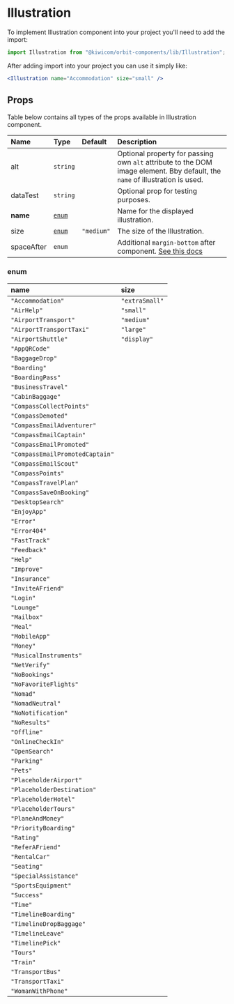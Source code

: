 # Illustration

To implement Illustration component into your project you'll need to add the import:

```jsx
import Illustration from "@kiwicom/orbit-components/lib/Illustration";
```

After adding import into your project you can use it simply like:

```jsx
<Illustration name="Accommodation" size="small" />
```

## Props

Table below contains all types of the props available in Illustration component.

| Name       | Type            | Default    | Description                                                                                                                                                    |
| :--------- | :-------------- | :--------- | :------------------------------------------------------------------------------------------------------------------------------------------------------------- |
| alt        | `string`        |            | Optional property for passing own `alt` attribute to the DOM image element. Bby default, the `name` of illustration is used.                                   |
| dataTest   | `string`        |            | Optional prop for testing purposes.                                                                                                                            |
| **name**   | [`enum`](#enum) |            | Name for the displayed illustration.                                                                                                                           |
| size       | [`enum`](#enum) | `"medium"` | The size of the Illustration.                                                                                                                                  |
| spaceAfter | `enum`          |            | Additional `margin-bottom` after component. [See this docs](https://github.com/kiwicom/orbit/tree/master/packages/orbit-components/src/common/getSpacingToken) |

### enum

| name                            | size           |
| :------------------------------ | :------------- |
| `"Accommodation"`               | `"extraSmall"` |
| `"AirHelp"`                     | `"small"`      |
| `"AirportTransport"`            | `"medium"`     |
| `"AirportTransportTaxi"`        | `"large"`      |
| `"AirportShuttle"`              | `"display"`    |
| `"AppQRCode"`                   |
| `"BaggageDrop"`                 |
| `"Boarding"`                    |
| `"BoardingPass"`                |
| `"BusinessTravel"`              |
| `"CabinBaggage"`                |
| `"CompassCollectPoints"`        |
| `"CompassDemoted"`              |
| `"CompassEmailAdventurer"`      |
| `"CompassEmailCaptain"`         |
| `"CompassEmailPromoted"`        |
| `"CompassEmailPromotedCaptain"` |
| `"CompassEmailScout"`           |
| `"CompassPoints"`               |
| `"CompassTravelPlan"`           |
| `"CompassSaveOnBooking"`        |
| `"DesktopSearch"`               |
| `"EnjoyApp"`                    |
| `"Error"`                       |
| `"Error404"`                    |
| `"FastTrack"`                   |
| `"Feedback"`                    |
| `"Help"`                        |
| `"Improve"`                     |
| `"Insurance"`                   |
| `"InviteAFriend"`               |
| `"Login"`                       |
| `"Lounge"`                      |
| `"Mailbox"`                     |
| `"Meal"`                        |
| `"MobileApp"`                   |
| `"Money"`                       |
| `"MusicalInstruments"`          |
| `"NetVerify"`                   |
| `"NoBookings"`                  |
| `"NoFavoriteFlights"`           |
| `"Nomad"`                       |
| `"NomadNeutral"`                |
| `"NoNotification"`              |
| `"NoResults"`                   |
| `"Offline"`                     |
| `"OnlineCheckIn"`               |
| `"OpenSearch"`                  |
| `"Parking"`                     |
| `"Pets"`                        |
| `"PlaceholderAirport"`          |
| `"PlaceholderDestination"`      |
| `"PlaceholderHotel"`            |
| `"PlaceholderTours"`            |
| `"PlaneAndMoney"`               |
| `"PriorityBoarding"`            |
| `"Rating"`                      |
| `"ReferAFriend"`                |
| `"RentalCar"`                   |
| `"Seating"`                     |
| `"SpecialAssistance"`           |
| `"SportsEquipment"`             |
| `"Success"`                     |
| `"Time"`                        |
| `"TimelineBoarding"`            |
| `"TimelineDropBaggage"`         |
| `"TimelineLeave"`               |
| `"TimelinePick"`                |
| `"Tours"`                       |
| `"Train"`                       |
| `"TransportBus"`                |
| `"TransportTaxi"`               |
| `"WomanWithPhone"`              |
